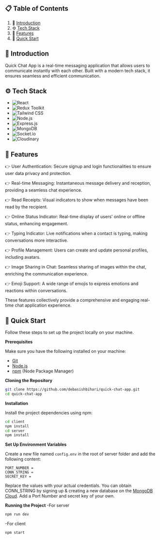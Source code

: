 ## 📋 <a name="table">Table of Contents</a>

1. 🤖 [Introduction](#introduction)
2. ⚙️ [Tech Stack](#tech-stack)
3. 🔋 [Features](#features)
4. 🤸 [Quick Start](#quick-start)

## <a name="introduction">🤖 Introduction</a>

Quick Chat App is a real-time messaging application that allows users to communicate instantly with each other. Built with a modern tech stack, it ensures seamless and efficient communication.

## <a name="tech-stack">⚙️ Tech Stack</a>

- <img src="https://img.shields.io/badge/-React-20232A?style=for-the-badge&logo=react&logoColor=61DAFB" alt="React" />
- <img src="https://img.shields.io/badge/-Redux%20Toolkit-764ABC?style=for-the-badge&logo=redux&logoColor=white" alt="Redux Toolkit" />
- <img src="https://img.shields.io/badge/-Tailwind%20CSS-06B6D4?style=for-the-badge&logo=tailwindcss&logoColor=white" alt="Tailwind CSS" />
- <img src="https://img.shields.io/badge/-Node.js-339933?style=for-the-badge&logo=nodedotjs&logoColor=white" alt="Node.js" />
- <img src="https://img.shields.io/badge/-Express.js-000000?style=for-the-badge&logo=express&logoColor=white" alt="Express.js" />
- <img src="https://img.shields.io/badge/-MongoDB-47A248?style=for-the-badge&logo=mongodb&logoColor=white" alt="MongoDB" />
- <img src="https://img.shields.io/badge/-Socket.io-010101?style=for-the-badge&logo=socketdotio&logoColor=white" alt="Socket.io" />
- <img src="https://img.shields.io/badge/-Cloudinary-3448C5?style=for-the-badge&logo=cloudinary&logoColor=white" alt="Cloudinary" />
  
## <a name="features">🔋 Features</a>

👉 User Authentication: Secure signup and login functionalities to ensure user data privacy and protection.

👉 Real-time Messaging: Instantaneous message delivery and reception, providing a seamless chat experience.

👉 Read Receipts: Visual indicators to show when messages have been read by the recipient.

👉 Online Status Indicator: Real-time display of users' online or offline status, enhancing engagement.

👉 Typing Indicator: Live notifications when a contact is typing, making conversations more interactive.

👉 Profile Management: Users can create and update personal profiles, including avatars.

👉 Image Sharing in Chat: Seamless sharing of images within the chat, enriching the communication experience.

👉 Emoji Support: A wide range of emojis to express emotions and reactions within conversations.

These features collectively provide a comprehensive and engaging real-time chat application experience.

## <a name="quick-start">🤸 Quick Start</a>

Follow these steps to set up the project locally on your machine.

**Prerequisites**

Make sure you have the following installed on your machine:

- [Git](https://git-scm.com/)
- [Node.js](https://nodejs.org/en)
- [npm](https://www.npmjs.com/) (Node Package Manager)

**Cloning the Repository**

```bash
git clone https://github.com/debasishbihari/quick-chat-app.git
cd quick-chat-app
```
**Installation**

Install the project dependencies using npm:

```bash
cd client
npm install
cd server
npm install
```
**Set Up Environment Variables**

Create a new file named `config.env` in the root of server folder and add the following content:

```env
PORT_NUMBER = 
CONN_STRING = 
SECRET_KEY = 
```
Replace the values with your actual credentials. You can obtain CONN_STRING by signing up &
creating a new database on the [MongoDB Cloud](https://www.mongodb.com/). Add a Port Number and secret key of your own.

**Running the Project**
-For server
```bash
npm run dev
```
-For client
```bash
npm start
```
